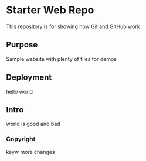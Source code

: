 

 # Starter Web Repo

This repository is for showing how Git and GitHub work

## Purpose

Sample website with plenty of files for demos

## Deployment
hello world

## Intro
world is good and bad


### Copyright
keyw more changes
